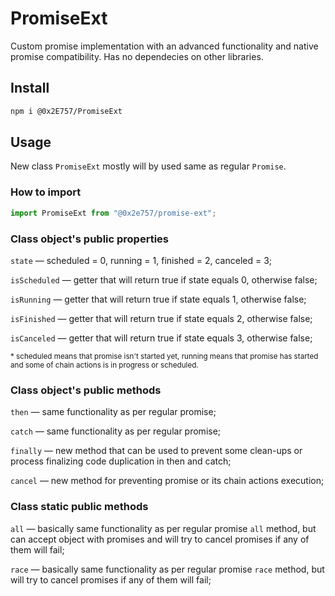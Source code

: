 # PromiseExt

Custom promise implementation with an advanced functionality and native promise compatibility. Has no dependecies on other libraries.

## Install

```bash
npm i @0x2E757/PromiseExt
```

## Usage

New class `PromiseExt` mostly will by used same as regular `Promise`.

### How to import

```typescript
import PromiseExt from "@0x2e757/promise-ext";
```

### Class object's public properties

`state` — scheduled = 0, running = 1, finished = 2, canceled = 3;

`isScheduled` — getter that will return true if state equals 0, otherwise false;

`isRunning` — getter that will return true if state equals 1, otherwise false;

`isFinished` — getter that will return true if state equals 2, otherwise false;

`isCanceled` — getter that will return true if state equals 3, otherwise false;

<sub>\* scheduled means that promise isn't started yet, running means that promise has started and some of chain actions is in progress or scheduled.</sub>

### Class object's public methods

`then` — same functionality as per regular promise;

`catch` — same functionality as per regular promise;

`finally` — new method that can be used to prevent some clean-ups or process finalizing code duplication in then and catch; 

`cancel` — new method for preventing promise or its chain actions execution;

### Class static public methods

`all` — basically same functionality as per regular promise `all` method, but can accept object with promises and will try to cancel promises if any of them will fail;

`race` — basically same functionality as per regular promise `race` method, but will try to cancel promises if any of them will fail;